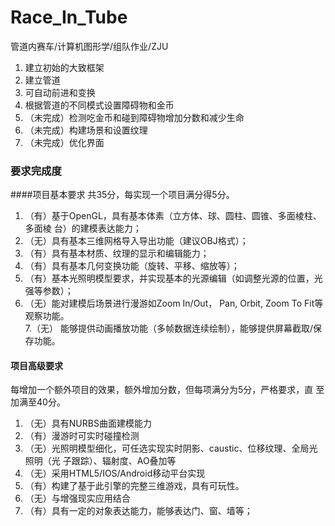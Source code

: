 # Race_In_Tube
管道内赛车/计算机图形学/组队作业/ZJU
    
1. 建立初始的大致框架
2. 建立管道
3. 可自动前进和变换
4. 根据管道的不同模式设置障碍物和金币   
5. （未完成）检测吃金币和碰到障碍物增加分数和减少生命
6. （未完成）构建场景和设置纹理
7. （未完成）优化界面

### 要求完成度
####项⽬基本要求
共35分，每实现⼀个项⽬满分得5分。     
1. （有）基于OpenGL，具有基本体素（⽴⽅体、球、圆柱、圆锥、多⾯棱柱、多⾯棱
台）的建模表达能⼒；      
2. （无）具有基本三维⽹格导⼊导出功能（建议OBJ格式）；      
3. （有）具有基本材质、纹理的显⽰和编辑能⼒；       
4. （有）具有基本⼏何变换功能（旋转、平移、缩放等）；      
5. （有）基本光照明模型要求，并实现基本的光源编辑（如调整光源的位置，光强等参数）；      
6. （无）能对建模后场景进⾏漫游如Zoom In/Out， Pan, Orbit, Zoom To Fit等观察功能。       
7.（无） 能够提供动画播放功能（多帧数据连续绘制），能够提供屏幕截取/保存功能。      

#### 项目高级要求
每增加⼀个额外项⽬的效果，额外增加分数，但每项满分为5分，严格要求，直
⾄加满⾄40分。   
1. （无）具有NURBS曲⾯建模能⼒   
2. （有）漫游时可实时碰撞检测    
3. （无）光照明模型细化，可任选实现实时阴影、caustic、位移纹理、全局光照明（光
⼦跟踪）、辐射度、AO叠加等   
4. （无）采⽤HTML5/IOS/Android移动平台实现   
5. （有）构建了基于此引擎的完整三维游戏，具有可玩性。    
6. （无）与增强现实应⽤结合    
7. （有）具有⼀定的对象表达能⼒，能够表达门、窗、墙等；     
